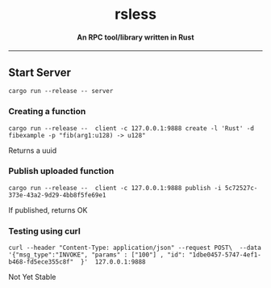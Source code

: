 <h1 align="center">
  <br>
   rsless
  <br>
</h1>
<h4 align="center">An RPC tool/library written in Rust</h4>

---

## Start Server
`
cargo run --release -- server
`

### Creating a function
`
cargo run --release --  client -c 127.0.0.1:9888 create -l 'Rust' -d fibexample -p "fib(arg1:u128) -> u128"
`

Returns a uuid

### Publish uploaded function
`
cargo run --release --  client -c 127.0.0.1:9888 publish -i 5c72527c-373e-43a2-9d29-4bb8f5fe69e1
`

If published, returns OK

### Testing using curl
`
curl --header "Content-Type: application/json" --request POST\  --data '{"msg_type":"INVOKE", "params" : ["100"] , "id": "1dbe0457-5747-4ef1-b468-fd5ece355c8f"  }'  127.0.0.1:9888
`


Not Yet Stable
